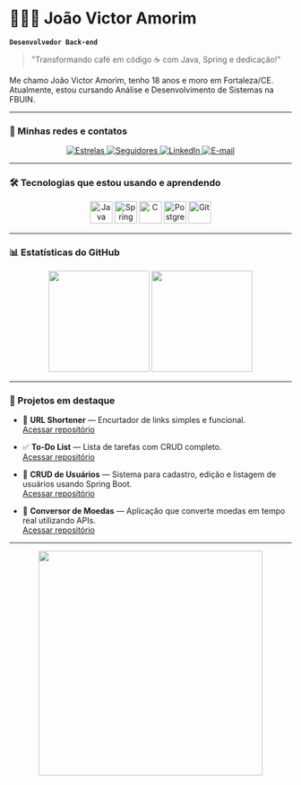 # 🧑🏽‍💻 João Victor Amorim

**`Desenvolvedor Back-end`**

> "Transformando café em código ☕ com Java, Spring e dedicação!"

Me chamo João Victor Amorim, tenho 18 anos e moro em Fortaleza/CE.  
Atualmente, estou cursando Análise e Desenvolvimento de Sistemas na FBUIN.

---

### 🚀 Minhas redes e contatos

<p align="center">
  <a href="https://github.com/viictoramorim" target="_blank">
    <img 
        alt="Estrelas" 
        title="Total de estrelas GitHub" 
        src="https://custom-icon-badges.demolab.com/github/stars/viictoramorim?color=55960c&style=for-the-badge&labelColor=488207&logo=star&label=Estrelas"
    />
  </a>
  <a href="https://github.com/viictoramorim?tab=followers" target="_blank">
    <img 
        alt="Seguidores" 
        title="Seguidores no GitHub" 
        src="https://custom-icon-badges.demolab.com/github/followers/viictoramorim?color=236ad3&labelColor=1155ba&style=for-the-badge&logo=github&label=Seguidores&logoColor=white"
    />
  </a>
  <a href="https://www.linkedin.com/in/joaovictoramorimfarinon/" target="_blank">
    <img 
        alt="LinkedIn" 
        title="Perfil no LinkedIn" 
        src="https://custom-icon-badges.demolab.com/badge/LinkedIn-joaovictoramorimfarinon-1155ba?style=for-the-badge&logo=linkedin&logoColor=white&color=236ad3"
    />
  </a>
  <a href="mailto:joaovictoramorim.dev@gmail.com" target="_blank">
    <img 
        alt="E-mail" 
        title="Email para contato" 
        src="https://custom-icon-badges.demolab.com/badge/Email-joaofarinon10@gmail.com-1155ba?style=for-the-badge&logo=gmail&logoColor=white&color=236ad3"
    />
  </a>
</p>

---

### 🛠️ Tecnologias que estou usando e aprendendo

<p align="center">
  <img src="https://cdn.jsdelivr.net/gh/devicons/devicon/icons/java/java-original.svg" width="40px" title="Java"/>
  <img src="https://cdn.jsdelivr.net/gh/devicons/devicon/icons/spring/spring-original.svg" width="40px" title="Spring Boot"/>
  <img src="https://cdn.jsdelivr.net/gh/devicons/devicon/icons/c/c-original.svg" width="40px" title="C"/>
  <img src="https://cdn.jsdelivr.net/gh/devicons/devicon/icons/postgresql/postgresql-original.svg" width="40px" title="PostgreSQL"/>
  <img src="https://cdn.jsdelivr.net/gh/devicons/devicon/icons/git/git-original.svg" width="40px" title="Git"/>
</p>

---

### 📊 Estatísticas do GitHub

<p align="center">
  <img height="180em" src="https://github-readme-stats.vercel.app/api?username=viictoramorim&show_icons=true&theme=highcontrast&include_all_commits=true&locale=pt-br"/>
  <img height="180em" src="https://github-readme-stats.vercel.app/api/top-langs/?username=viictoramorim&layout=compact&langs_count=7&theme=highcontrast&locale=pt-br"/>
</p>

---

### 📂 Projetos em destaque

- 🔗 **URL Shortener** — Encurtador de links simples e funcional.  
  [Acessar repositório](https://github.com/viictoramorim/url_shortener)

- ✅ **To-Do List** — Lista de tarefas com CRUD completo.  
  [Acessar repositório](https://github.com/viictoramorim/To-Do-List)

- 🔐 **CRUD de Usuários** — Sistema para cadastro, edição e listagem de usuários usando Spring Boot.  
  [Acessar repositório](https://github.com/viictoramorim/Crud-Basic)

- 💱 **Conversor de Moedas** — Aplicação que converte moedas em tempo real utilizando APIs.  
  [Acessar repositório](https://github.com/viictoramorim/Conversor-De-Moedas)

---

<p align="center">
  <img src="https://media.giphy.com/media/qgQUggAC3Pfv687qPC/giphy.gif" width="400px" />
</p>
